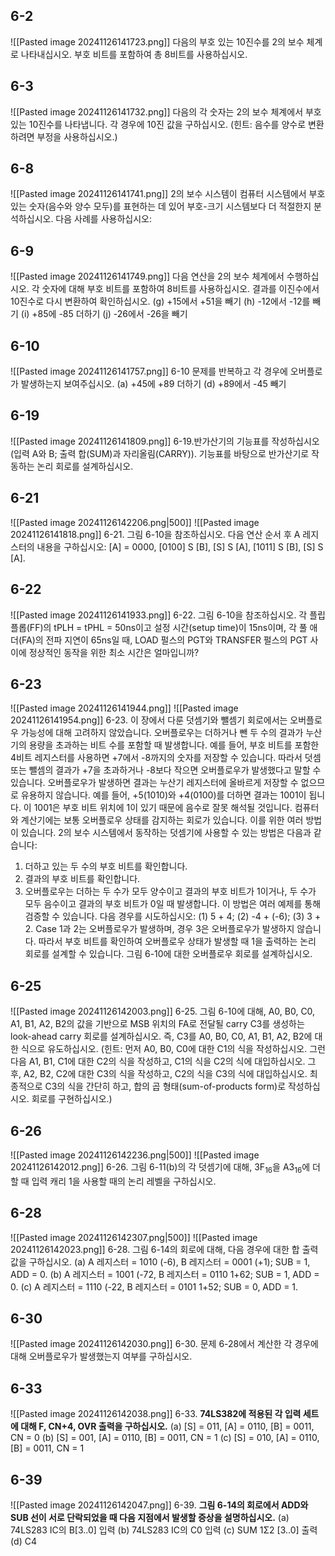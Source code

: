 ## 6-2
![[Pasted image 20241126141723.png]]
다음의 부호 있는 10진수를 2의 보수 체계로 나타내십시오. 부호 비트를 포함하여 총 8비트를 사용하십시오.
## 6-3
![[Pasted image 20241126141732.png]]
다음의 각 숫자는 2의 보수 체계에서 부호 있는 10진수를 나타냅니다. 각 경우에 10진 값을 구하십시오. (힌트: 음수를 양수로 변환하려면 부정을 사용하십시오.)
## 6-8
![[Pasted image 20241126141741.png]]
2의 보수 시스템이 컴퓨터 시스템에서 부호 있는 숫자(음수와 양수 모두)를 표현하는 데 있어 부호-크기 시스템보다 더 적절한지 분석하십시오. 다음 사례를 사용하십시오:
## 6-9
![[Pasted image 20241126141749.png]]
다음 연산을 2의 보수 체계에서 수행하십시오. 각 숫자에 대해 부호 비트를 포함하여 8비트를 사용하십시오. 결과를 이진수에서 10진수로 다시 변환하여 확인하십시오.
(g) +15에서 +51을 빼기
(h) -12에서 -12를 빼기
(i) +85에 -85 더하기
(j) -26에서 -26을 빼기
## 6-10
![[Pasted image 20241126141757.png]]
6-10 문제를 반복하고 각 경우에 오버플로가 발생하는지 보여주십시오.
(a) +45에 +89 더하기
(d) +89에서 -45 빼기
## 6-19
![[Pasted image 20241126141809.png]]
6-19.반가산기의 기능표를 작성하십시오 (입력 A와 B; 출력 합(SUM)과 자리올림(CARRY)). 기능표를 바탕으로 반가산기로 작동하는 논리 회로를 설계하십시오.
## 6-21
![[Pasted image 20241126142206.png|500]]
![[Pasted image 20241126141818.png]]
6-21. 그림 6-10을 참조하십시오. 다음 연산 순서 후 A 레지스터의 내용을 구하십시오: [A] = 0000, [0100] S [B], [S] S [A], [1011] S [B], [S] S [A].
## 6-22
![[Pasted image 20241126141933.png]]
6-22. 그림 6-10을 참조하십시오. 각 플립플롭(FF)의 tPLH = tPHL = 50ns이고 설정 시간(setup time)이 15ns이며, 각 풀 애더(FA)의 전파 지연이 65ns일 때, LOAD 펄스의 PGT와 TRANSFER 펄스의 PGT 사이에 정상적인 동작을 위한 최소 시간은 얼마입니까?
## 6-23
![[Pasted image 20241126141944.png]]
![[Pasted image 20241126141954.png]]
6-23. 이 장에서 다룬 덧셈기와 뺄셈기 회로에서는 오버플로우 가능성에 대해 고려하지 않았습니다. 오버플로우는 더하거나 뺀 두 수의 결과가 누산기의 용량을 초과하는 비트 수를 포함할 때 발생합니다. 예를 들어, 부호 비트를 포함한 4비트 레지스터를 사용하면 +7에서 -8까지의 숫자를 저장할 수 있습니다. 따라서 덧셈 또는 뺄셈의 결과가 +7을 초과하거나 -8보다 작으면 오버플로우가 발생했다고 말할 수 있습니다. 오버플로우가 발생하면 결과는 누산기 레지스터에 올바르게 저장할 수 없으므로 유용하지 않습니다. 예를 들어, +5(1010)와 +4(0100)를 더하면 결과는 1001이 됩니다. 이 1001은 부호 비트 위치에 1이 있기 때문에 음수로 잘못 해석될 것입니다. 컴퓨터와 계산기에는 보통 오버플로우 상태를 감지하는 회로가 있습니다. 이를 위한 여러 방법이 있습니다. 2의 보수 시스템에서 동작하는 덧셈기에 사용할 수 있는 방법은 다음과 같습니다:
1. 더하고 있는 두 수의 부호 비트를 확인합니다.
2. 결과의 부호 비트를 확인합니다.
3. 오버플로우는 더하는 두 수가 모두 양수이고 결과의 부호 비트가 1이거나, 두 수가 모두 음수이고 결과의 부호 비트가 0일 때 발생합니다.
이 방법은 여러 예제를 통해 검증할 수 있습니다. 
다음 경우를 시도하십시오: 
(1) 5 + 4;
(2) -4 + (-6); 
(3) 3 + 2. 
Case 1과 2는 오버플로우가 발생하며, 경우 3은 오버플로우가 발생하지 않습니다. 따라서 부호 비트를 확인하여 오버플로우 상태가 발생할 때 1을 출력하는 논리 회로를 설계할 수 있습니다. 그림 6-10에 대한 오버플로우 회로를 설계하십시오.
## 6-25
![[Pasted image 20241126142003.png]]
6-25. 그림 6-10에 대해, A0, B0, C0, A1, B1, A2, B2의 값을 기반으로 MSB 위치의 FA로 전달될 carry C3를 생성하는 look-ahead carry 회로를 설계하십시오. 즉, C3를 A0, B0, C0, A1, B1, A2, B2에 대한 식으로 유도하십시오. (힌트: 먼저 A0, B0, C0에 대한 C1의 식을 작성하십시오. 그런 다음 A1, B1, C1에 대한 C2의 식을 작성하고, C1의 식을 C2의 식에 대입하십시오. 그 후, A2, B2, C2에 대한 C3의 식을 작성하고, C2의 식을 C3의 식에 대입하십시오. 최종적으로 C3의 식을 간단히 하고, 합의 곱 형태(sum-of-products form)로 작성하십시오. 회로를 구현하십시오.)
## 6-26
![[Pasted image 20241126142236.png|500]]
![[Pasted image 20241126142012.png]]
6-26. 그림 6-11(b)의 각 덧셈기에 대해, 3F<sub>16</sub>을 A3<sub>16</sub>에 더할 때 입력 캐리 1을 사용할 때의 논리 레벨을 구하십시오.
## 6-28
![[Pasted image 20241126142307.png|500]]
![[Pasted image 20241126142023.png]]
6-28. 그림 6-14의 회로에 대해, 다음 경우에 대한 합 출력값을 구하십시오.
(a) A 레지스터 = 1010 (-6), B 레지스터 = 0001 (+1); SUB = 1, ADD = 0.
(b) A 레지스터 = 1001 (-72, B 레지스터 = 0110 1+62; SUB = 1, ADD = 0.
(c) A 레지스터 = 1110 (-22, B 레지스터 = 0101 1+52; SUB = 0, ADD = 1.
## 6-30
![[Pasted image 20241126142030.png]]
6-30. 문제 6-28에서 계산한 각 경우에 대해 오버플로우가 발생했는지 여부를 구하십시오.
## 6-33
![[Pasted image 20241126142038.png]]
6-33. **74LS382에 적용된 각 입력 세트에 대해 F, CN+4, OVR 출력을 구하십시오.**
(a) [S] = 011, [A] = 0110, [B] = 0011, CN = 0
(b) [S] = 001, [A] = 0110, [B] = 0011, CN = 1
(c) [S] = 010, [A] = 0110, [B] = 0011, CN = 1
## 6-39
![[Pasted image 20241126142047.png]]
6-39. **그림 6-14의 회로에서 ADD와 SUB 선이 서로 단락되었을 때 다음 지점에서 발생할 증상을 설명하십시오.**
(a) 74LS283 IC의 B[3..0] 입력
(b) 74LS283 IC의 C0 입력
(c) SUM 1Σ2 [3..0] 출력
(d) C4